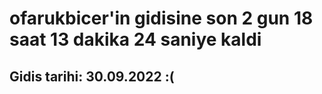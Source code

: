 # ofarukbicer'in gidisine son 2 gun 18 saat 13 dakika 24 saniye kaldi

## Gidis tarihi: 30.09.2022 :(